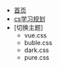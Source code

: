 - [首页](/)
- [cs学习规划](/cs-self-earning/CS学习规划.md)
- [切换主题]
   - <a data-theme="vue">vue.css</a>
   - <a data-theme="buble">buble.css</a>
   - <a data-theme="dark">dark.css</a>
   - <a data-theme="pure">pure.css</a>